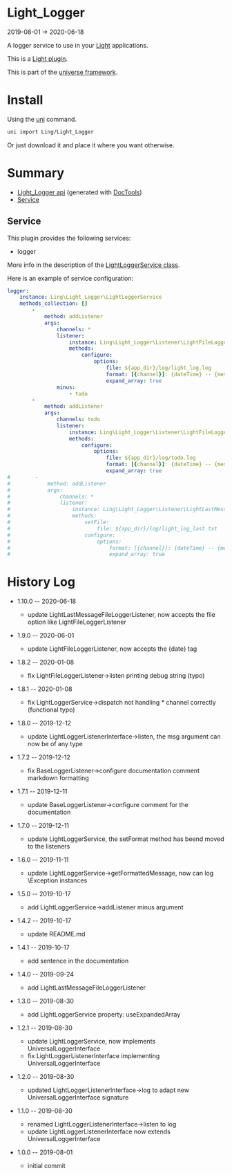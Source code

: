 Light_Logger
===========
2019-08-01 -> 2020-06-18



A logger service to use in your [Light](https://github.com/lingtalfi/Light) applications.

This is a [Light plugin](https://github.com/lingtalfi/Light/blob/master/doc/pages/plugin.md).


This is part of the [universe framework](https://github.com/karayabin/universe-snapshot).



Install
==========
Using the [uni](https://github.com/lingtalfi/universe-naive-importer) command.
```bash
uni import Ling/Light_Logger
```

Or just download it and place it where you want otherwise.






Summary
===========
- [Light_Logger api](https://github.com/lingtalfi/Light_Logger/blob/master/doc/api/Ling/Light_Logger.md) (generated with [DocTools](https://github.com/lingtalfi/DocTools))
- [Service](#service)


Service
---------

This plugin provides the following services:

- logger


More info in the description of the [LightLoggerService class](https://github.com/lingtalfi/Light_Logger/blob/master/doc/api/Ling/Light_Logger/LightLoggerService.md).



Here is an example of service configuration:

```yaml
logger:
    instance: Ling\Light_Logger\LightLoggerService
    methods_collection: []
        -
            method: addListener
            args:
                channels: *
                listener:
                    instance: Ling\Light_Logger\Listener\LightFileLoggerListener
                    methods:
                        configure:
                            options:
                                file: ${app_dir}/log/light_log.log
                                format: [{channel}]: {dateTime} -- {message}
                                expand_array: true
                minus:
                    - todo
        -
            method: addListener
            args:
                channels: todo
                listener:
                    instance: Ling\Light_Logger\Listener\LightFileLoggerListener
                    methods:
                        configure:
                            options:
                                file: ${app_dir}/log/todo.log
                                format: [{channel}]: {dateTime} -- {message}
                                expand_array: true
#        -
#            method: addListener
#            args:
#                channels: *
#                listener:
#                    instance: Ling\Light_Logger\Listener\LightLastMessageFileLoggerListener
#                    methods:
#                        setFile:
#                            file: ${app_dir}/log/light_log_last.txt
#                        configure:
#                            options:
#                                format: [{channel}]: {dateTime} -- {message}
#                                expand_array: true
```



History Log
=============

- 1.10.0 -- 2020-06-18

    - update LightLastMessageFileLoggerListener, now accepts the file option like LightFileLoggerListener
    
- 1.9.0 -- 2020-06-01

    - update LightFileLoggerListener, now accepts the {date} tag 
    
- 1.8.2 -- 2020-01-08

    - fix LightFileLoggerListener->listen printing debug string (typo) 

- 1.8.1 -- 2020-01-08

    - fix LightLoggerService->dispatch not handling * channel correctly (functional typo) 
    
- 1.8.0 -- 2019-12-12

    - update LightLoggerListenerInterface->listen, the msg argument can now be of any type 
    
- 1.7.2 -- 2019-12-12

    - fix BaseLoggerListener->configure documentation comment markdown formatting 
    
- 1.7.1 -- 2019-12-11

    - update BaseLoggerListener->configure comment for the documentation 
    
- 1.7.0 -- 2019-12-11

    - update LightLoggerService, the setFormat method has beend moved to the listeners 

- 1.6.0 -- 2019-11-11

    - update LightLoggerService->getFormattedMessage, now can log \Exception instances
    
- 1.5.0 -- 2019-10-17

    - add LightLoggerService->addListener minus argument
    
- 1.4.2 -- 2019-10-17

    - update README.md
    
- 1.4.1 -- 2019-10-17

    - add sentence in the documentation
    
- 1.4.0 -- 2019-09-24

    - add LightLastMessageFileLoggerListener
    
- 1.3.0 -- 2019-08-30

    - add LightLoggerService property: useExpandedArray
    
- 1.2.1 -- 2019-08-30

    - update LightLoggerService, now implements UniversalLoggerInterface
    - fix LightLoggerListenerInterface implementing UniversalLoggerInterface
    
- 1.2.0 -- 2019-08-30

    - updated LightLoggerListenerInterface->log to adapt new UniversalLoggerInterface signature
    
- 1.1.0 -- 2019-08-30

    - renamed LightLoggerListenerInterface->listen to log
    - update LightLoggerListenerInterface now extends UniversalLoggerInterface
    
- 1.0.0 -- 2019-08-01

    - initial commit